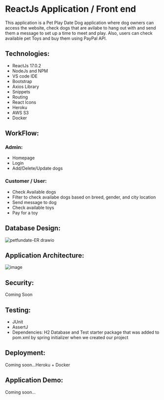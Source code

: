 # ReactJs Application / Front end

This application is a Pet Play Date Dog application where dog owners can access the website, check dogs that are avilabe to hang out with and send them a message to set up a time to meet and play. Also, users can check available pet Toys and buy them using PayPal API. 

## Technologies:

* ReactJs 17.0.2
* NodeJs and NPM
* VS code IDE
* Bootstrap
* Axios Library
* Snippets
* Routing
* React Icons
* Heroku
* AWS S3
* Docker

## WorkFlow:

### Admin:
* Homepage
* Login 
* Add/Delete/Update dogs

### Customer / User:
* Check Available dogs
* Filter to check availabe dogs based on breed, gender, and city location
* Send message to dog
* Check available toys
* Pay for a toy

## Database Design: 

![petfundate-ER drawio](https://user-images.githubusercontent.com/56841959/177401782-6ad29d72-0a51-4f06-a465-6a99e7181ca0.png)


## Application Architecture:

![image](https://user-images.githubusercontent.com/56841959/177401140-66919e99-9c76-44a6-866b-32e71d0fc9c8.png)


## Security:
Coming Soon

## Testing:
* JUnit 
* AssertJ
* Dependencies: H2 Database and Test starter package that was added to pom.xml by spring initializer when we created our project

## Deployment:
Coming soon...Heroku + Docker

## Application Demo:
Coming soon...
